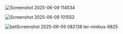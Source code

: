 
![Screenshot 2025-06-09 114534](https://github.com/user-attachments/assets/8a5a4e75-219d-4978-ba0b-80e3e2fe282c)

![Screenshot 2025-06-09 101552](https://github.com/user-attachments/assets/729284a7-a7a9-4bc5-aa0c-42890b5a1832)




![bet![Screenshot 2025-06-09 082138](https://github.com/user-attachments/assets/45b480a1-7b22-45bb-92cf-a8f9a1088c3b)
ter-nimbus-6825](https://github.com/user-attachments/assets/efb22965-d004-467e-838c-d9babe7b8a9e)

